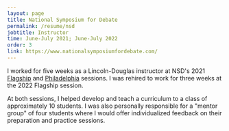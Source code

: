 ```yaml
---
layout: page
title: National Symposium for Debate
permalink: /resume/nsd
jobtitle: Instructor
time: June-July 2021; June-July 2022 
order: 3
link: https://www.nationalsymposiumfordebate.com/
---
```

I worked for five weeks as a Lincoln-Douglas instructor at NSD's 2021 <a href="https://www.nationalsymposiumfordebate.com/flagship">Flagship</a> and <a href="https://www.nationalsymposiumfordebate.com/philadelphia-lincoln-douglas">Philadelphia</a> sessions. I was rehired to work for three weeks at the 2022 Flagship session.

At both sessions, I helped develop and teach a curriculum to a class of approximately 10 students. I was also personally responsible for a "mentor group" of four students where I would offer individualized feedback on their preparation and practice sessions.